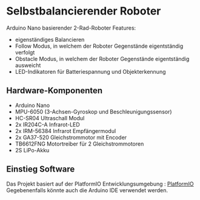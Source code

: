 # Selbstbalancierender Roboter

Arduino Nano basierender 2-Rad-Roboter
Features:
- eigenständiges Balancieren
- Follow Modus, in welchem der Roboter Gegenstände eigentständig verfolgt
- Obstacle Modus, in welchem der Roboter Gegenstände eigentständig ausweicht
- LED-Indikatoren für Batteriespannung und Objekterkennung

## Hardware-Komponenten
- Arduino Nano
- MPU-6050 (3-Achsen-Gyroskop und Beschleunigungssensor)
- HC-SR04 Ultraschall Modul
- 2x IR204C-A Infrarot-LED
- 2x IRM-56384 Infrarot Empfängermodul
- 2x GA37-520 Gleichstrommotor mit Encoder
- TB6612FNG Motortreiber für 2 Gleichstrommotoren
- 2S LiPo-Akku

## Einstieg Software
Das Projekt basiert auf der PlatformIO Entwicklungsumgebung : [PlatformIO](https://platformio.org/) <br />
Gegebenenfalls könnte auch die Arduino IDE verwendet werden.

